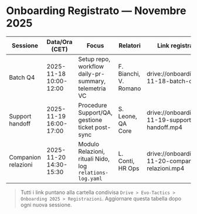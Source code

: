 # Onboarding Registrato — Novembre 2025

| Sessione | Data/Ora (CET) | Focus | Relatori | Link registrazione | Note |
|----------|----------------|-------|----------|---------------------|------|
| Batch Q4 | 2025-11-18 10:00-12:00 | Setup repo, workflow daily-pr-summary, telemetria VC | F. Bianchi, V. Romano | drive://onboarding/2025-11-18-batch-q4.mp4 | Include demo `daily_pr_report.py`, walkthrough Canvas aggiornati. |
| Support handoff | 2025-11-19 16:00-17:00 | Procedure Support/QA, gestione ticket post-sync | S. Leone, QA Core | drive://onboarding/2025-11-19-support-handoff.mp4 | Q&A su escalation CLI e check telemetria StressWave. |
| Companion relazioni | 2025-11-20 14:30-15:30 | Modulo Relazioni, rituali Nido, log `relations-log.yaml` | L. Conti, HR Ops | drive://onboarding/2025-11-20-companion-relazioni.mp4 | Richiede accesso app v0.7, include checklist follow-up. |

> Tutti i link puntano alla cartella condivisa `Drive > Evo-Tactics > Onboarding 2025 > Registrazioni`. Aggiornare questa tabella dopo ogni nuova sessione.
